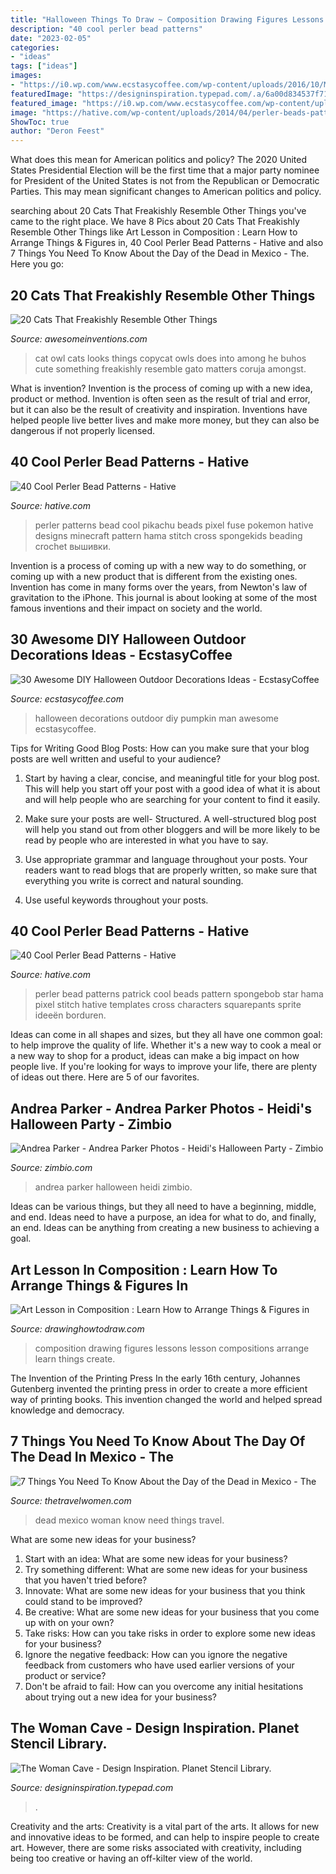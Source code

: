 ```yaml
---
title: "Halloween Things To Draw ~ Composition Drawing Figures Lessons Lesson Compositions Arrange Learn Things Create"
description: "40 cool perler bead patterns"
date: "2023-02-05"
categories:
- "ideas"
tags: ["ideas"]
images:
- "https://i0.wp.com/www.ecstasycoffee.com/wp-content/uploads/2016/10/Menacing-Pumpkin-Man.jpg"
featuredImage: "https://designinspiration.typepad.com/.a/6a00d834537f7169e2017eea1acb97970d-600wi"
featured_image: "https://i0.wp.com/www.ecstasycoffee.com/wp-content/uploads/2016/10/Menacing-Pumpkin-Man.jpg"
image: "https://hative.com/wp-content/uploads/2014/04/perler-beads-patterns/13-patrick-perler-beads-patterns.png"
ShowToc: true
author: "Deron Feest"
---
```



What does this mean for American politics and policy?
The 2020 United States Presidential Election will be the first time that a major party nominee for President of the United States is not from the Republican or Democratic Parties. This may mean significant changes to American politics and policy.

	

		
searching about 20 Cats That Freakishly Resemble Other Things you've came to the right place. We have 8 Pics about 20 Cats That Freakishly Resemble Other Things like Art Lesson in Composition : Learn How to Arrange Things &amp; Figures in, 40 Cool Perler Bead Patterns - Hative and also 7 Things You Need To Know About the Day of the Dead in Mexico - The. Here you go:
		
    
## 20 Cats That Freakishly Resemble Other Things

<img loading=lazy src="http://www.awesomeinventions.com/wp-content/uploads/2014/11/Cat-looks-like-owl.jpg" onerror="this.onerror=null;this.src='https://tse2.mm.bing.net/th?id=OIP.r0pjttLRqaven2F0HPNNpQHaF_&amp;pid=15.1';" alt="20 Cats That Freakishly Resemble Other Things">

_Source: awesomeinventions.com_

>cat owl cats looks things copycat owls does into among he buhos cute something freakishly resemble gato matters coruja amongst. 

	

What is invention?
Invention is the process of coming up with a new idea, product or method. Invention is often seen as the result of trial and error, but it can also be the result of creativity and inspiration. Inventions have helped people live better lives and make more money, but they can also be dangerous if not properly licensed.

    
## 40 Cool Perler Bead Patterns - Hative

<img loading=lazy src="https://hative.com/wp-content/uploads/2014/04/perler-beads-patterns/6-pikachu-beads-patterns.png" onerror="this.onerror=null;this.src='https://tse1.mm.bing.net/th?id=OIP.oTD0MikPE1V3ogwBcuC6RgHaHp&amp;pid=15.1';" alt="40 Cool Perler Bead Patterns - Hative">

_Source: hative.com_

>perler patterns bead cool pikachu beads pixel fuse pokemon hative designs minecraft pattern hama stitch cross spongekids beading crochet вышивки. 

	

Invention is a process of coming up with a new way to do something, or coming up with a new product that is different from the existing ones. Invention has come in many forms over the years, from Newton's law of gravitation to the iPhone. This journal is about looking at some of the most famous inventions and their impact on society and the world.

    
## 30 Awesome DIY Halloween Outdoor Decorations Ideas - EcstasyCoffee

<img loading=lazy src="https://i0.wp.com/www.ecstasycoffee.com/wp-content/uploads/2016/10/Menacing-Pumpkin-Man.jpg" onerror="this.onerror=null;this.src='https://tse4.mm.bing.net/th?id=OIP.duYFu-zqaKqumkxgHJ5BfAHaM0&amp;pid=15.1';" alt="30 Awesome DIY Halloween Outdoor Decorations Ideas - EcstasyCoffee">

_Source: ecstasycoffee.com_

>halloween decorations outdoor diy pumpkin man awesome ecstasycoffee. 

	

Tips for Writing Good Blog Posts: How can you make sure that your blog posts are well written and useful to your audience?
1. Start by having a clear, concise, and meaningful title for your blog post. This will help you start off your post with a good idea of what it is about and will help people who are searching for your content to find it easily.
2. Make sure your posts are well- Structured. A well-structured blog post will help you stand out from other bloggers and will be more likely to be read by people who are interested in what you have to say.

3. Use appropriate grammar and language throughout your posts. Your readers want to read blogs that are properly written, so make sure that everything you write is correct and natural sounding.

4. Use useful keywords throughout your posts.

    
## 40 Cool Perler Bead Patterns - Hative

<img loading=lazy src="https://hative.com/wp-content/uploads/2014/04/perler-beads-patterns/13-patrick-perler-beads-patterns.png" onerror="this.onerror=null;this.src='https://tse4.mm.bing.net/th?id=OIP.GKy60XG9SP3-ZHd1tkW-pQHaLO&amp;pid=15.1';" alt="40 Cool Perler Bead Patterns - Hative">

_Source: hative.com_

>perler bead patterns patrick cool beads pattern spongebob star hama pixel stitch hative templates cross characters squarepants sprite ideeën borduren. 

	

Ideas can come in all shapes and sizes, but they all have one common goal: to help improve the quality of life. Whether it's a new way to cook a meal or a new way to shop for a product, ideas can make a big impact on how people live. If you're looking for ways to improve your life, there are plenty of ideas out there. Here are 5 of our favorites.

    
## Andrea Parker - Andrea Parker Photos - Heidi&#039;s Halloween Party - Zimbio

<img loading=lazy src="https://www1.pictures.gi.zimbio.com/Heidi+s+Halloween+Party+lENleOVT4rBx.jpg" onerror="this.onerror=null;this.src='https://tse1.mm.bing.net/th?id=OIP.faQSrDWJTY9gdvZlITJLvQHaLS&amp;pid=15.1';" alt="Andrea Parker - Andrea Parker Photos - Heidi&#039;s Halloween Party - Zimbio">

_Source: zimbio.com_

>andrea parker halloween heidi zimbio. 

	

Ideas can be various things, but they all need to have a beginning, middle, and end. Ideas need to have a purpose, an idea for what to do, and finally, an end. Ideas can be anything from creating a new business to achieving a goal.

    
## Art Lesson In Composition : Learn How To Arrange Things &amp; Figures In

<img loading=lazy src="https://www.drawinghowtodraw.com/drawing-lessons/tutorials/Johnson-School-Art/images/SchoolinginArts_Page_119.png" onerror="this.onerror=null;this.src='https://tse1.mm.bing.net/th?id=OIP.xg_-yHRwIuVj1GbVMuamBgHaL1&amp;pid=15.1';" alt="Art Lesson in Composition : Learn How to Arrange Things &amp; Figures in">

_Source: drawinghowtodraw.com_

>composition drawing figures lessons lesson compositions arrange learn things create. 

	

The Invention of the Printing Press
In the early 16th century, Johannes Gutenberg invented the printing press in order to create a more efficient way of printing books. This invention changed the world and helped spread knowledge and democracy.

    
## 7 Things You Need To Know About The Day Of The Dead In Mexico - The

<img loading=lazy src="http://www.thetravelwomen.com/wp-content/uploads/2017/11/Day-of-the-Dead-pin.jpg" onerror="this.onerror=null;this.src='https://tse2.mm.bing.net/th?id=OIP.qwyByYSiv9feBo4tMdaG4AHaPE&amp;pid=15.1';" alt="7 Things You Need To Know About the Day of the Dead in Mexico - The">

_Source: thetravelwomen.com_

>dead mexico woman know need things travel. 

	

What are some new ideas for your business?
1. Start with an idea: What are some new ideas for your business? 
2. Try something different: What are some new ideas for your business that you haven't tried before? 
3. Innovate: What are some new ideas for your business that you think could stand to be improved? 
4. Be creative: What are some new ideas for your business that you come up with on your own? 
5. Take risks: How can you take risks in order to explore some new ideas for your business? 
6. Ignore the negative feedback: How can you ignore the negative feedback from customers who have used earlier versions of your product or service? 
7. Don't be afraid to fail: How can you overcome any initial hesitations about trying out a new idea for your business?

    
## The Woman Cave - Design Inspiration. Planet Stencil Library.

<img loading=lazy src="https://designinspiration.typepad.com/.a/6a00d834537f7169e2017eea1acb97970d-600wi" onerror="this.onerror=null;this.src='https://tse2.mm.bing.net/th?id=OIP.LcJUQv78rgNcS7zvl8kLVAHaLH&amp;pid=15.1';" alt="The Woman Cave - Design Inspiration. Planet Stencil Library.">

_Source: designinspiration.typepad.com_

>. 

	

Creativity and the arts:
Creativity is a vital part of the arts. It allows for new and innovative ideas to be formed, and can help to inspire people to create art. However, there are some risks associated with creativity, including being too creative or having an off-kilter view of the world.

